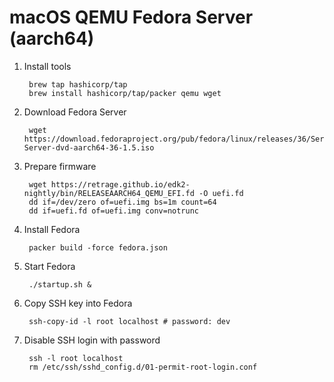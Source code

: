 # macOS QEMU Fedora Server (aarch64)

1. Install tools

		brew tap hashicorp/tap
		brew install hashicorp/tap/packer qemu wget

1. Download Fedora Server

		wget https://download.fedoraproject.org/pub/fedora/linux/releases/36/Server/aarch64/iso/Fedora-Server-dvd-aarch64-36-1.5.iso

1. Prepare firmware

		wget https://retrage.github.io/edk2-nightly/bin/RELEASEAARCH64_QEMU_EFI.fd -O uefi.fd
		dd if=/dev/zero of=uefi.img bs=1m count=64
		dd if=uefi.fd of=uefi.img conv=notrunc

1. Install Fedora

		packer build -force fedora.json

1. Start Fedora

		./startup.sh &

1. Copy SSH key into Fedora

		ssh-copy-id -l root localhost # password: dev

1. Disable SSH login with password

		ssh -l root localhost
		rm /etc/ssh/sshd_config.d/01-permit-root-login.conf
